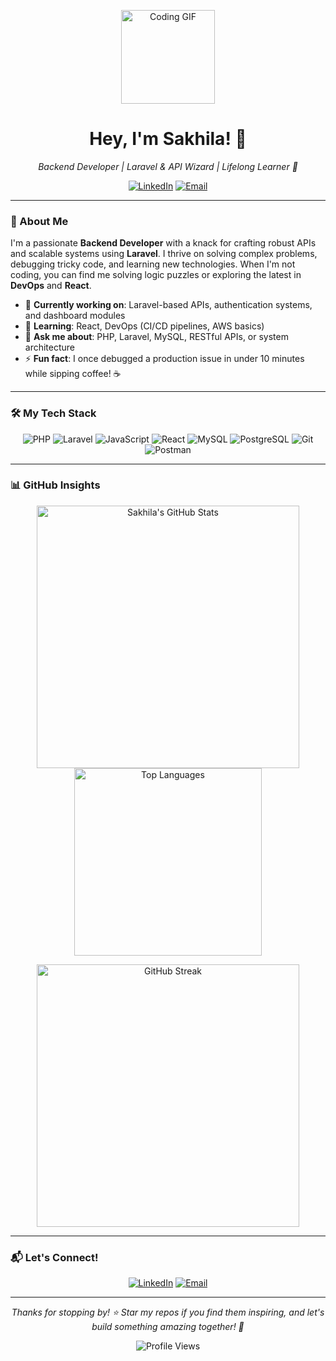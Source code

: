 <p align="center">
  <img src="https://media.giphy.com/media/L1R1tvI9svkIWwpVYr/giphy.gif" width="150" alt="Coding GIF">
</p>

<h1 align="center">Hey, I'm Sakhila! 👋</h1>
<p align="center"><em>Backend Developer | Laravel & API Wizard | Lifelong Learner 🌟</em></p>

<p align="center">
  <a href="https://www.linkedin.com/in/sakhila-thami-a47649260/"><img src="https://img.shields.io/badge/LinkedIn-0A66C2?logo=linkedin&logoColor=white&style=flat-square" alt="LinkedIn"></a>
<!--   <a href="https://yourwebsite.com"><img src="https://img.shields.io/badge/Portfolio-FF7139?logo=firefox&logoColor=white&style=flat-square" alt="Portfolio"></a> -->
  <a href="mailto:sakhthani@gmail.com"><img src="https://img.shields.io/badge/Email-D14836?logo=gmail&logoColor=white&style=flat-square" alt="Email"></a>
</p>

---

### 🌟 About Me
I'm a passionate **Backend Developer** with a knack for crafting robust APIs and scalable systems using **Laravel**. I thrive on solving complex problems, debugging tricky code, and learning new technologies. When I'm not coding, you can find me solving logic puzzles or exploring the latest in **DevOps** and **React**.

- 🔭 **Currently working on**: Laravel-based APIs, authentication systems, and dashboard modules  
- 🌱 **Learning**: React, DevOps (CI/CD pipelines, AWS basics)  
- 💬 **Ask me about**: PHP, Laravel, MySQL, RESTful APIs, or system architecture  
- ⚡ **Fun fact**: I once debugged a production issue in under 10 minutes while sipping coffee! ☕  

---

### 🛠 My Tech Stack
<p align="center">
  <img src="https://img.shields.io/badge/PHP-777BB4?logo=php&logoColor=white&style=for-the-badge" alt="PHP">
  <img src="https://img.shields.io/badge/Laravel-FF2D20?logo=laravel&logoColor=white&style=for-the-badge" alt="Laravel">
  <img src="https://img.shields.io/badge/JavaScript-F7DF1E?logo=javascript&logoColor=black&style=for-the-badge" alt="JavaScript">
  <img src="https://img.shields.io/badge/React-61DAFB?logo=react&logoColor=black&style=for-the-badge" alt="React">
  <img src="https://img.shields.io/badge/MySQL-4479A1?logo=mysql&logoColor=white&style=for-the-badge" alt="MySQL">
  <img src="https://img.shields.io/badge/PostgreSQL-4169E1?logo=postgresql&logoColor=white&style=for-the-badge" alt="PostgreSQL">
<!--   <img src="https://img.shields.io/badge/Docker-2496ED?logo=docker&logoColor=white&style=for-the-badge" alt="Docker"> -->
  <img src="https://img.shields.io/badge/Git-F05032?logo=git&logoColor=white&style=for-the-badge" alt="Git">
  <img src="https://img.shields.io/badge/Postman-FF6C37?logo=postman&logoColor=white&style=for-the-badge" alt="Postman">
</p>

---

### 📊 GitHub Insights
<p align="center">
  <img src="https://github-readme-stats.vercel.app/api?username=sakhila&show_icons=true&theme=dracula&hide_border=true&count_private=true" alt="Sakhila's GitHub Stats" width="420">
  <img src="https://github-readme-stats.vercel.app/api/top-langs/?username=sakhila&layout=compact&theme=dracula&hide_border=true" alt="Top Languages" width="300">
</p>
<p align="center">
  <img src="https://github-readme-streak-stats.herokuapp.com/?user=sakhila&theme=dracula&hide_border=true" alt="GitHub Streak" width="420">
</p>

---


### 📬 Let's Connect!
<p align="center">
  <a href="https://www.linkedin.com/in/sakhila-thami-a47649260/"><img src="https://img.shields.io/badge/LinkedIn-0A66C2?logo=linkedin&logoColor=white&style=flat-square" alt="LinkedIn"></a>
<!--   <a href="https://yourwebsite.com"><img src="https://img.shields.io/badge/Portfolio-FF7139?logo=firefox&logoColor=white&style=flat-square" alt="Portfolio"></a> -->
  <a href="mailto:sakhthani@gmail.com"><img src="https://img.shields.io/badge/Email-D14836?logo=gmail&logoColor=white&style=flat-square" alt="Email"></a>
</p>

---

<p align="center">
  <em>Thanks for stopping by! ⭐️ Star my repos if you find them inspiring, and let's build something amazing together! 🚀</em>
</p>

<p align="center">
  <img src="https://komarev.com/ghpvc/?username=sakhila&color=blueviolet&style=flat-square" alt="Profile Views">
</p>
